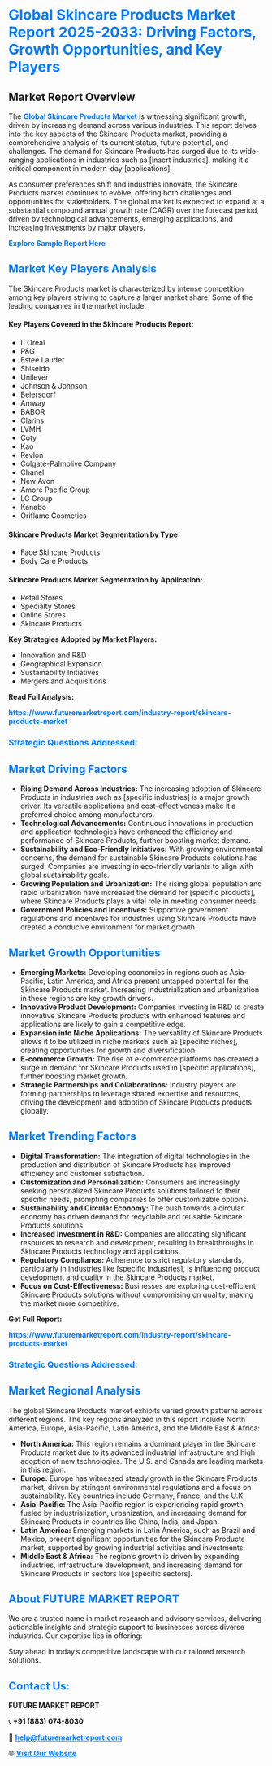 <h1 style="color: #007BFF;">Global Skincare Products Market Report 2025-2033: Driving Factors, Growth Opportunities, and Key Players</h1>

<section id="overview">
<h2>Market Report Overview</h2>
<p>The <a href="https://www.futuremarketreport.com/industry-report/skincare-products-market" style="color: #007BFF; text-decoration: none;"><strong>Global Skincare Products Market</strong></a> is witnessing significant growth, driven by increasing demand across various industries. This report delves into the key aspects of the Skincare Products market, providing a comprehensive analysis of its current status, future potential, and challenges. The demand for Skincare Products has surged due to its wide-ranging applications in industries such as [insert industries], making it a critical component in modern-day [applications].</p>
<p>As consumer preferences shift and industries innovate, the Skincare Products market continues to evolve, offering both challenges and opportunities for stakeholders. The global market is expected to expand at a substantial compound annual growth rate (CAGR) over the forecast period, driven by technological advancements, emerging applications, and increasing investments by major players.</p>
</section>

<section id="overview">
<p><a href="https://www.futuremarketreport.com/request-sample/reportId=111001" style="color: #007BFF; text-decoration: none;"><strong>Explore Sample Report Here</strong></a></p>
</section>

<section id="key-players">
<h2 style="color: #007BFF;">Market Key Players Analysis</h2>
<p>The Skincare Products market is characterized by intense competition among key players striving to capture a larger market share. Some of the leading companies in the market include:</p>
<h4>Key Players Covered in the Skincare Products Report:</h4>
<ul><li>L`Oreal</li><li>P&amp;G</li><li>Estee Lauder</li><li>Shiseido</li><li>Unilever</li><li>Johnson &amp; Johnson</li><li>Beiersdorf</li><li>Amway</li><li>BABOR</li><li>Clarins</li><li>LVMH</li><li>Coty</li><li>Kao</li><li>Revlon</li><li>Colgate-Palmolive Company</li><li>Chanel</li><li>New Avon</li><li>Amore Pacific Group</li><li>LG Group</li><li>Kanabo</li><li>Oriflame Cosmetics</li></ul>
<h4>Skincare Products Market Segmentation by Type:</h4>
<ul><li>Face Skincare Products</li><li>Body Care Products</li></ul>

<h4>Skincare Products Market Segmentation by Application:</h4>
<ul><li>Retail Stores</li><li>Specialty Stores</li><li>Online Stores</li><li>Skincare Products</li></ul>
<p><strong>Key Strategies Adopted by Market Players:</strong></p>
<ul>
<li>Innovation and R&D</li>
<li>Geographical Expansion</li>
<li>Sustainability Initiatives</li>
<li>Mergers and Acquisitions</li>
</ul>
</section>

<section>
<p><strong>Read Full Analysis: </strong></p><a href="https://www.futuremarketreport.com/industry-report/skincare-products-market" style="color: #007BFF; text-decoration: none;"><strong>https://www.futuremarketreport.com/industry-report/skincare-products-market</strong></a>
<h3 style="color: #007BFF;">Strategic Questions Addressed:</h3>
</section>

<section id="driving-factors">
<h2 style="color: #007BFF;">Market Driving Factors</h2>
<ul>
<li><strong>Rising Demand Across Industries:</strong> The increasing adoption of Skincare Products in industries such as [specific industries] is a major growth driver. Its versatile applications and cost-effectiveness make it a preferred choice among manufacturers.</li>
<li><strong>Technological Advancements:</strong> Continuous innovations in production and application technologies have enhanced the efficiency and performance of Skincare Products, further boosting market demand.</li>
<li><strong>Sustainability and Eco-Friendly Initiatives:</strong> With growing environmental concerns, the demand for sustainable Skincare Products solutions has surged. Companies are investing in eco-friendly variants to align with global sustainability goals.</li>
<li><strong>Growing Population and Urbanization:</strong> The rising global population and rapid urbanization have increased the demand for [specific products], where Skincare Products plays a vital role in meeting consumer needs.</li>
<li><strong>Government Policies and Incentives:</strong> Supportive government regulations and incentives for industries using Skincare Products have created a conducive environment for market growth.</li>
</ul>
</section>

<section id="growth-opportunities">
<h2 style="color: #007BFF;">Market Growth Opportunities</h2>
<ul>
<li><strong>Emerging Markets:</strong> Developing economies in regions such as Asia-Pacific, Latin America, and Africa present untapped potential for the Skincare Products market. Increasing industrialization and urbanization in these regions are key growth drivers.</li>
<li><strong>Innovative Product Development:</strong> Companies investing in R&D to create innovative Skincare Products products with enhanced features and applications are likely to gain a competitive edge.</li>
<li><strong>Expansion into Niche Applications:</strong> The versatility of Skincare Products allows it to be utilized in niche markets such as [specific niches], creating opportunities for growth and diversification.</li>
<li><strong>E-commerce Growth:</strong> The rise of e-commerce platforms has created a surge in demand for Skincare Products used in [specific applications], further boosting market growth.</li>
<li><strong>Strategic Partnerships and Collaborations:</strong> Industry players are forming partnerships to leverage shared expertise and resources, driving the development and adoption of Skincare Products products globally.</li>
</ul>
</section>

<section id="trending-factors">
<h2 style="color: #007BFF;">Market Trending Factors</h2>
<ul>
<li><strong>Digital Transformation:</strong> The integration of digital technologies in the production and distribution of Skincare Products has improved efficiency and customer satisfaction.</li>
<li><strong>Customization and Personalization:</strong> Consumers are increasingly seeking personalized Skincare Products solutions tailored to their specific needs, prompting companies to offer customizable options.</li>
<li><strong>Sustainability and Circular Economy:</strong> The push towards a circular economy has driven demand for recyclable and reusable Skincare Products solutions.</li>
<li><strong>Increased Investment in R&D:</strong> Companies are allocating significant resources to research and development, resulting in breakthroughs in Skincare Products technology and applications.</li>
<li><strong>Regulatory Compliance:</strong> Adherence to strict regulatory standards, particularly in industries like [specific industries], is influencing product development and quality in the Skincare Products market.</li>
<li><strong>Focus on Cost-Effectiveness:</strong> Businesses are exploring cost-efficient Skincare Products solutions without compromising on quality, making the market more competitive.</li>
</ul>
</section>

<section>
<p><strong>Get Full Report: </strong></p><a href="https://www.futuremarketreport.com/industry-report/skincare-products-market" style="color: #007BFF; text-decoration: none;"><strong>https://www.futuremarketreport.com/industry-report/skincare-products-market</strong></a>
<h3 style="color: #007BFF;">Strategic Questions Addressed:</h3>
</section>


<section id="regional-analysis">
<h2 style="color: #007BFF;">Market Regional Analysis</h2>
<p>The global Skincare Products market exhibits varied growth patterns across different regions. The key regions analyzed in this report include North America, Europe, Asia-Pacific, Latin America, and the Middle East & Africa:</p>
<ul>
<li><strong>North America:</strong> This region remains a dominant player in the Skincare Products market due to its advanced industrial infrastructure and high adoption of new technologies. The U.S. and Canada are leading markets in this region.</li>
<li><strong>Europe:</strong> Europe has witnessed steady growth in the Skincare Products market, driven by stringent environmental regulations and a focus on sustainability. Key countries include Germany, France, and the U.K.</li>
<li><strong>Asia-Pacific:</strong> The Asia-Pacific region is experiencing rapid growth, fueled by industrialization, urbanization, and increasing demand for Skincare Products in countries like China, India, and Japan.</li>
<li><strong>Latin America:</strong> Emerging markets in Latin America, such as Brazil and Mexico, present significant opportunities for the Skincare Products market, supported by growing industrial activities and investments.</li>
<li><strong>Middle East & Africa:</strong> The region’s growth is driven by expanding industries, infrastructure development, and increasing demand for Skincare Products in sectors like [specific sectors].</li>
</ul>
</section>

<footer>
<h2 style="color: #007BFF;">About FUTURE MARKET REPORT</h2>
<p>We are a trusted name in market research and advisory services, delivering actionable insights and strategic support to businesses across diverse industries. Our expertise lies in offering:</p>

<p>Stay ahead in today’s competitive landscape with our tailored research solutions.</p>

<h2 style="color: #007BFF;">Contact Us:</h2>
<p><strong>FUTURE MARKET REPORT</strong></p>
<p>📞 <strong>+91 (883) 074-8030</strong></p>
<p>📧 <strong><a href="mailto:help@futuremarketreport.com" style="color: #007BFF;">help@futuremarketreport.com</a></strong></p>
<p>🌐 <strong><a href="https://www.futuremarketreport.com/" style="color: #007BFF;">Visit Our Website</a></strong></p>
</footer>